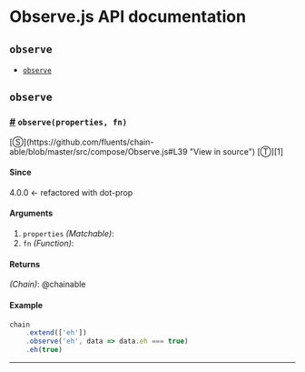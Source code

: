 # Observe.js API documentation

<!-- div class="toc-container" -->

<!-- div -->

## `observe`
* <a href="#observe">`observe`</a>

<!-- /div -->

<!-- /div -->

<!-- div class="doc-container" -->

<!-- div -->

## `observe`

<!-- div -->

<h3 id="observe"><a href="#observe">#</a>&nbsp;<code>observe(properties, fn)</code></h3>
[&#x24C8;](https://github.com/fluents/chain-able/blob/master/src/compose/Observe.js#L39 "View in source") [&#x24C9;][1]



#### Since
4.0.0 <- refactored with dot-prop

#### Arguments
1. `properties` *(Matchable)*:
2. `fn` *(Function)*:

#### Returns
*(Chain)*: @chainable

#### Example
```js
chain
    .extend(['eh'])
    .observe('eh', data => data.eh === true)
    .eh(true)
```
---

<!-- /div -->

<!-- /div -->

<!-- /div -->

 [1]: #observe "Jump back to the TOC."
